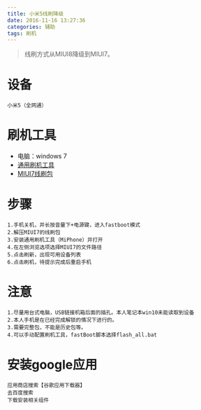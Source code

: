 ```yaml
---
title: 小米5线刷降级
date: 2016-11-16 13:27:36
categories: 辅助
tags: 刷机
---
```

>线刷方式从MIUI8降级到MIUI7。

<!--more-->
# 设备
    小米5（全网通）

# 刷机工具
- 电脑：windows 7
- [通用刷机工具](http://bigota.d.miui.com/tools/MiPhone20151028.exe)
- [MIUI7线刷包](http://bigota.d.miui.com/V7.2.4.0.MAACNDB/gemini_images_V7.2.4.0.MAACNDB_20160129.0000.14_6.0_cn_e47c68fae2.tgz)

# 步骤
    1.手机关机，并长按音量下+电源键，进入fastboot模式
    2.解压MIUI7的线刷包
    3.安装通用刷机工具（MiPhone）并打开
    4.在左侧浏览选项选择MIUI7的文件路径
    5.点击刷新，出现可用设备列表
    6.点击刷机，待提示完成后重启手机
   
# 注意
    1.尽量用台式电脑，USB链接机箱后面的插孔。本人笔记本win10未能读取到设备
    2.本人手机是在已经完成解锁的情况下进行的。
    3.需要完整包，不能是历史包等。
    4.可以手动配置刷机工具，fastBoot脚本选择flash_all.bat

# 安装google应用
    应用商店搜索【谷歌应用下载器】
    去百度搜索
    下载安装相关组件